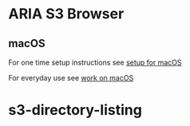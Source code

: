 # ARIA S3 Browser

## macOS

For one time setup instructions see [setup for macOS](./docs/setup-mac.md)

For everyday use see [work on macOS](./docs/work-mac.md)
# s3-directory-listing
